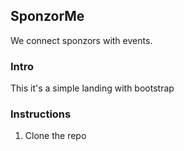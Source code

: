 ## SponzorMe

We connect sponzors with events.

### Intro

This it's a  simple landing with bootstrap


### Instructions

1. Clone the repo
